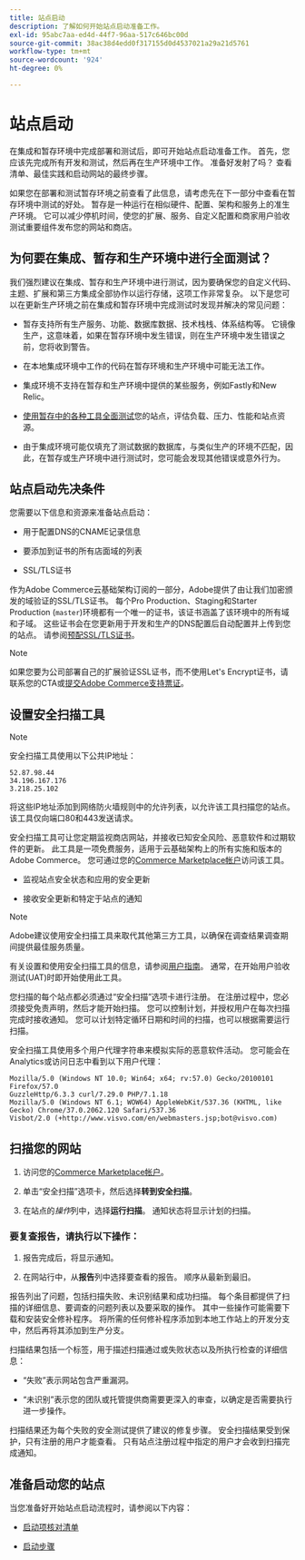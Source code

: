 ```yaml
---
title: 站点启动
description: 了解如何开始站点启动准备工作。
exl-id: 95abc7aa-ed4d-44f7-96aa-517c646bc00d
source-git-commit: 38ac38d4edd0f317155d0d4537021a29a21d5761
workflow-type: tm+mt
source-wordcount: '924'
ht-degree: 0%

---
```


# 站点启动

在集成和暂存环境中完成部署和测试后，即可开始站点启动准备工作。 首先，您应该先完成所有开发和测试，然后再在生产环境中工作。 准备好发射了吗？ 查看清单、最佳实践和启动网站的最终步骤。

如果您在部署和测试暂存环境之前查看了此信息，请考虑先在下一部分中查看在暂存环境中测试的好处。 暂存是一种运行在相似硬件、配置、架构和服务上的准生产环境。 它可以减少停机时间，使您的扩展、服务、自定义配置和商家用户验收测试重要组件发布您的网站和商店。

## 为何要在集成、暂存和生产环境中进行全面测试？

我们强烈建议在集成、暂存和生产环境中进行测试，因为要确保您的自定义代码、主题、扩展和第三方集成全部协作以运行存储，这项工作非常复杂。 以下是您可以在更新生产环境之前在集成和暂存环境中完成测试时发现并解决的常见问题：

- 暂存支持所有生产服务、功能、数据库数据、技术栈栈、体系结构等。 它镜像生产，这意味着，如果在暂存环境中发生错误，则在生产环境中发生错误之前，您将收到警告。

- 在本地集成环境中工作的代码在暂存环境和生产环境中可能无法工作。

- 集成环境不支持在暂存和生产环境中提供的某些服务，例如Fastly和New Relic。

- [使用暂存中的各种工具全面测试](../test/guidance.md)您的站点，评估负载、压力、性能和站点资源。

- 由于集成环境可能仅填充了测试数据的数据库，与类似生产的环境不匹配，因此，在暂存或生产环境中进行测试时，您可能会发现其他错误或意外行为。

## 站点启动先决条件

您需要以下信息和资源来准备站点启动：

- 用于配置DNS的CNAME记录信息

- 要添加到证书的所有店面域的列表

- SSL/TLS证书

作为Adobe Commerce云基础架构订阅的一部分，Adobe提供了由让我们加密颁发的域验证的SSL/TLS证书。 每个Pro Production、Staging和Starter Production (`master`)环境都有一个唯一的证书，该证书涵盖了该环境中的所有域和子域。 这些证书会在您更新用于开发和生产的DNS配置后自动配置并上传到您的站点。 请参阅[预配SSL/TLS证书](../cdn/fastly-configuration.md#provision-ssltls-certificates)。

>[!NOTE]
>
>如果您要为公司部署自己的扩展验证SSL证书，而不使用Let&#39;s Encrypt证书，请联系您的CTA或[提交Adobe Commerce支持票证](https://experienceleague.adobe.com/docs/commerce-knowledge-base/kb/help-center-guide/magento-help-center-user-guide.html#submit-ticket)。

## 设置安全扫描工具

>[!NOTE]
>
>安全扫描工具使用以下公共IP地址：
>
>```text
>52.87.98.44
>34.196.167.176
>3.218.25.102
>```
>
>将这些IP地址添加到网络防火墙规则中的允许列表，以允许该工具扫描您的站点。 该工具仅向端口80和443发送请求。

安全扫描工具可让您定期监视商店网站，并接收已知安全风险、恶意软件和过期软件的更新。 此工具是一项免费服务，适用于云基础架构上的所有实施和版本的Adobe Commerce。 您可通过您的[Commerce Marketplace帐户](https://account.magento.com/customer/account/login)访问该工具。

- 监视站点安全状态和应用的安全更新

- 接收安全更新和特定于站点的通知

>[!NOTE]
>
>Adobe建议使用安全扫描工具来取代其他第三方工具，以确保在调查结果调查期间提供最佳服务质量。

有关设置和使用安全扫描工具的信息，请参阅[用户指南](https://experienceleague.adobe.com/en/docs/commerce-admin/systems/security/security-scan)。 通常，在开始用户验收测试(UAT)时即开始使用此工具。

您扫描的每个站点都必须通过“安全扫描”选项卡进行注册。 在注册过程中，您必须接受免责声明，然后才能开始扫描。 您可以控制计划，并授权用户在每次扫描完成时接收通知。 您可以计划特定循环日期和时间的扫描，也可以根据需要运行扫描。

安全扫描工具使用多个用户代理字符串来模拟实际的恶意软件活动。 您可能会在Analytics或访问日志中看到以下用户代理：

```text
Mozilla/5.0 (Windows NT 10.0; Win64; x64; rv:57.0) Gecko/20100101 Firefox/57.0
GuzzleHttp/6.3.3 curl/7.29.0 PHP/7.1.18
Mozilla/5.0 (Windows NT 6.1; WOW64) AppleWebKit/537.36 (KHTML, like Gecko) Chrome/37.0.2062.120 Safari/537.36
Visbot/2.0 (+http://www.visvo.com/en/webmasters.jsp;bot@visvo.com)
```

## 扫描您的网站

1. 访问您的[Commerce Marketplace帐户](https://account.magento.com/customer/account/login)。

1. 单击“安全扫描”选项卡，然后选择&#x200B;**转到安全扫描**。

1. 在站点的&#x200B;_操作_&#x200B;列中，选择&#x200B;**运行扫描**。 通知状态将显示计划的扫描。

### 要复查报告，请执行以下操作：

1. 报告完成后，将显示通知。

1. 在网站行中，从&#x200B;**报告**&#x200B;列中选择要查看的报告。 顺序从最新到最旧。

报告列出了问题，包括扫描失败、未识别结果和成功扫描。 每个条目都提供了扫描的详细信息、要调查的问题列表以及要采取的操作。 其中一些操作可能需要下载和安装安全修补程序。 将所需的任何修补程序添加到本地工作站上的开发分支中，然后再将其添加到生产分支。

扫描结果包括一个标签，用于描述扫描通过或失败状态以及所执行检查的详细信息：

- “失败”表示网站包含严重漏洞。

- “未识别”表示您的团队或托管提供商需要更深入的审查，以确定是否需要执行进一步操作。

扫描结果还为每个失败的安全测试提供了建议的修复步骤。 安全扫描结果受到保护，只有注册的用户才能查看。 只有站点注册过程中指定的用户才会收到扫描完成通知。

## 准备启动您的站点

当您准备好开始站点启动流程时，请参阅以下内容：

- [启动项核对清单](checklist.md)

- [启动步骤](steps.md)
